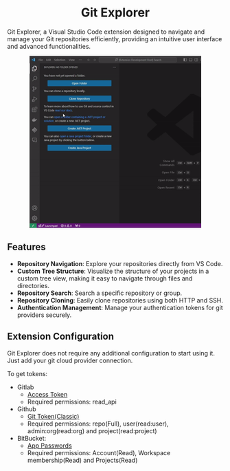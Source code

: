 <h1 align="center">Git Explorer</h1>

Git Explorer, a Visual Studio Code extension designed to navigate and manage your Git repositories efficiently, providing an intuitive user interface and advanced functionalities.

<p align="center">
    <img src="https://github.com/tmcx/git-explorer/blob/701fef8dd3c0fe54f141e4d3840ead15a5c8b093/media/demo.gif?raw=true" width="400" height="400"/>
</p>

## Features

- **Repository Navigation**: Explore your repositories directly from VS Code.
- **Custom Tree Structure**: Visualize the structure of your projects in a custom tree view, making it easy to navigate through files and directories.
- **Repository Search**: Search a specific repository or group.
- **Repository Cloning**: Easily clone repositories using both HTTP and SSH.
- **Authentication Management**: Manage your authentication tokens for git providers securely.

## Extension Configuration

Git Explorer does not require any additional configuration to start using it. Just add your git cloud provider connection.

To get tokens:

- Gitlab
    * [Access Token](https://gitlab.com/-/user_settings/personal_access_tokens)
    * Required permissions: read_api
- Github
    * [Git Token(Classic)](https://github.com/settings/tokens/new)
    * Required permissions: repo(Full), user(read:user), admin:org(read:org) and project(read:project)
- BitBucket:
    * [App Passwords](https://bitbucket.org/account/settings/app-passwords/)
    * Required permissions: Account(Read), Workspace membership(Read) and Projects(Read)
